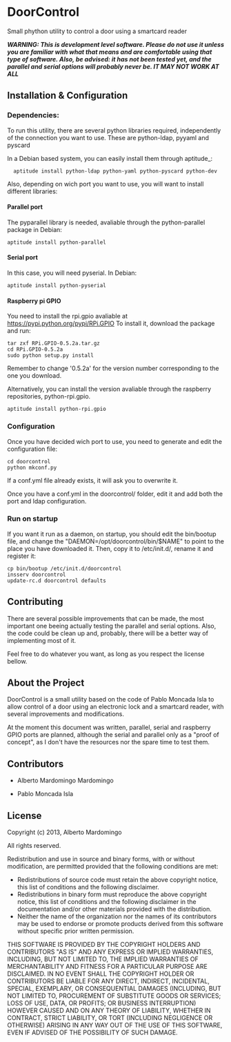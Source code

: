 DoorControl
====================
Small phython utility to control a door using a smartcard reader

***WARNING: This is development level software.  Please do not use it unless you
             are familiar with what that means and are comfortable using that type
             of software. Also, be advised: it has not been tested yet, and the 
             parallel and serial options will probably never be. IT MAY NOT WORK
             AT ALL***


Installation & Configuration
----------------------------

### Dependencies:

  To run this utility, there are several python libraries required, independently
  of the connection you want to use. These are python-ldap, pyyaml and pyscard
  
  In a Debian based system, you can easily install them through aptitude_:
        
      aptitude install python-ldap python-yaml python-pyscard python-dev

  Also, depending on wich port you want to use, you will want to install different
  libraries:
  
#### Parallel port
     
  The pyparallel library is needed, avaliable through the python-parallel package
  in Debian:
  
    aptitude install python-parallel
           
#### Serial port
  
  In this case, you will need pyserial. In Debian:
  
    aptitude install python-pyserial
  
#### Raspberry pi GPIO
     
  You need to install the rpi.gpio avaliable at https://pypi.python.org/pypi/RPi.GPIO
  To install it, download the package and run:
  
    tar zxf RPi.GPIO-0.5.2a.tar.gz
    cd RPi.GPIO-0.5.2a
    sudo python setup.py install
    
  Remember to change '0.5.2a' for the version number corresponding to the one you
  download.
  
  Alternatively, you can install the version avaliable through the raspberry 
  repositories, python-rpi.gpio.
  
    aptitude install python-rpi.gpio
  
         
### Configuration

  Once you have decided wich port to use, you need to generate and edit the 
  configuration file:
    
    cd doorcontrol
    python mkconf.py

  If a conf.yml file already exists, it will ask you to overwrite it.
  
  Once you have a conf.yml in the doorcontrol/ folder, edit it and add both the
  port and ldap configuration.
  
### Run on startup

  If you want it run as a daemon, on startup, you should edit the bin/bootup file,
  and change the "DAEMON=/opt/doorcontrol/bin/$NAME" to point to the place you have
  downloaded it. Then, copy it to /etc/init.d/, rename it and register it:
    
    cp bin/bootup /etc/init.d/doorcontrol
    insserv doorcontrol
    update-rc.d doorcontrol defaults
  

Contributing
------------

There are several possible improvements that can be made, the most important one
beeing actually testing the parallel and serial options. Also, the code could be
clean up and, probably, there will be a better way of implementing most of it.

Feel free to do whatever you want, as long as you respect the license bellow.


About the Project
-----------------
DoorControl is a small utility based on the code of Pablo Moncada Isla to 
allow control of a door using an electronic lock and a smartcard reader, with
several improvements and modifications.

At the moment this document was written, parallel, serial and raspberry GPIO ports
are planned, although the serial and parallel only as a "proof of concept", as I 
don't have the resources nor the spare time to test them.


Contributors
----------------

* Alberto Mardomingo Mardomingo

* Pablo Moncada Isla


License
-------
Copyright (c) 2013, Alberto Mardomingo

All rights reserved.

Redistribution and use in source and binary forms, with or without modification, are permitted provided that the following conditions are met:

  - Redistributions of source code must retain the above copyright notice, this list of conditions and the following disclaimer.
  - Redistributions in binary form must reproduce the above copyright notice, this list of conditions and the following disclaimer in the documentation and/or other materials provided with the distribution.
  - Neither the name of the organization nor the names of its contributors may be used to endorse or promote products derived from this software without specific prior written permission.

THIS SOFTWARE IS PROVIDED BY THE COPYRIGHT HOLDERS AND CONTRIBUTORS "AS IS" AND ANY EXPRESS OR IMPLIED WARRANTIES, INCLUDING, BUT NOT LIMITED TO, THE IMPLIED WARRANTIES OF MERCHANTABILITY AND FITNESS FOR A PARTICULAR PURPOSE ARE DISCLAIMED. IN NO EVENT SHALL THE COPYRIGHT HOLDER OR CONTRIBUTORS BE LIABLE FOR ANY DIRECT, INDIRECT, INCIDENTAL, SPECIAL, EXEMPLARY, OR CONSEQUENTIAL DAMAGES (INCLUDING, BUT NOT LIMITED TO, PROCUREMENT OF SUBSTITUTE GOODS OR SERVICES; LOSS OF USE, DATA, OR PROFITS; OR BUSINESS INTERRUPTION) HOWEVER CAUSED AND ON ANY THEORY OF LIABILITY, WHETHER IN CONTRACT, STRICT LIABILITY, OR TORT (INCLUDING NEGLIGENCE OR OTHERWISE) ARISING IN ANY WAY OUT OF THE USE OF THIS SOFTWARE, EVEN IF ADVISED OF THE POSSIBILITY OF SUCH DAMAGE.

